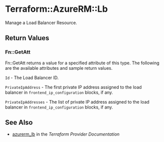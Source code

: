 # Terraform::AzureRM::Lb

Manage a Load Balancer Resource.

## Return Values

### Fn::GetAtt

Fn::GetAtt returns a value for a specified attribute of this type. The following are the available attributes and sample return values.

`Id` - The Load Balancer ID.

`PrivateIpAddress` - The first private IP address assigned to the load balancer in `frontend_ip_configuration` blocks, if any.

`PrivateIpAddresses` - The list of private IP address assigned to the load balancer in `frontend_ip_configuration` blocks, if any.

## See Also

* [azurerm_lb](https://www.terraform.io/docs/providers/azurerm/r/lb.html) in the _Terraform Provider Documentation_
